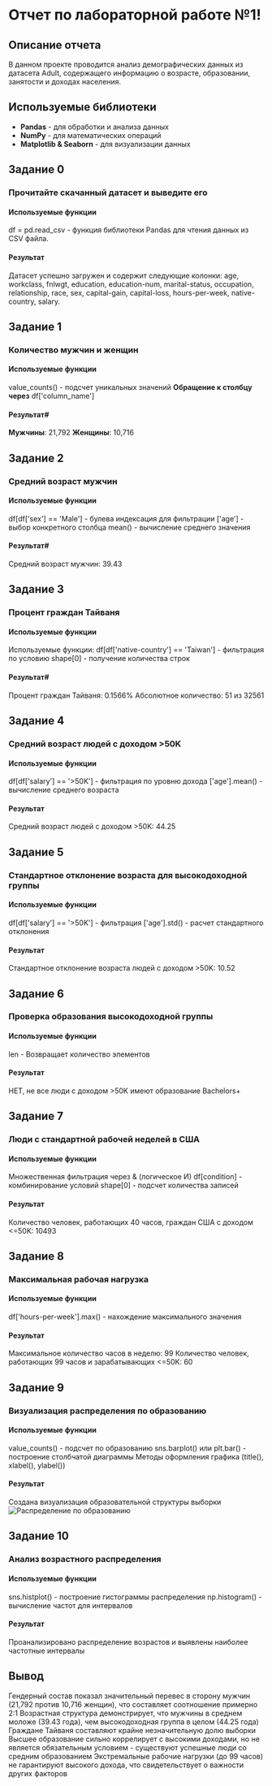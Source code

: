 # Отчет по лабораторной работе №1!
## Описание отчета
В данном проекте проводится анализ демографических данных из датасета Adult, содержащего информацию о возрасте, образовании, занятости и доходах населения.
## Используемые библиотеки
- **Pandas** - для обработки и анализа данных
- **NumPy** - для математических операций
- **Matplotlib & Seaborn** - для визуализации данных
## Задание 0
### Прочитайте скачанный датасет и выведите его
#### Используемые функции
df = pd.read_csv - функция библиотеки Pandas для чтения данных из CSV файла.
#### Результат
Датасет успешно загружен и содержит следующие колонки: age, workclass, fnlwgt, education, education-num, marital-status, occupation, relationship, race, sex, capital-gain, capital-loss, hours-per-week, native-country, salary.
## Задание 1
### Количество мужчин и женщин
#### Используемые функции
value_counts() - подсчет уникальных значений
**Обращение к столбцу через** df['column_name']
#### Результат#
**Мужчины**: 21,792
**Женщины**: 10,716
## Задание 2
### Средний возраст мужчин
#### Используемые функции
df[df['sex'] == 'Male'] - булева индексация для фильтрации
['age'] - выбор конкретного столбца
mean() - вычисление среднего значения
#### Результат#
Средний возраст мужчин: 39.43
## Задание 3
### Процент граждан Тайваня
#### Используемые функции
Используемые функции:
df[df['native-country'] == 'Taiwan'] - фильтрация по условию
shape[0] - получение количества строк
#### Результат#
Процент граждан Тайваня: 0.1566%
Абсолютное количество: 51 из 32561
## Задание 4
### Средний возраст людей с доходом >50K
#### Используемые функции
df[df['salary'] == '>50K'] - фильтрация по уровню дохода
['age'].mean() - вычисление среднего возраста
#### Результат
Средний возраст людей с доходом >50K: 44.25
## Задание 5
### Стандартное отклонение возраста для высокодоходной группы
#### Используемые функции
df[df['salary'] == '>50K'] - фильтрация
['age'].std() - расчет стандартного отклонения
#### Результат
Стандартное отклонение возраста людей с доходом >50K: 10.52
## Задание 6
### Проверка образования высокодоходной группы
#### Используемые функции
len - Возвращает количество элементов
#### Результат
НЕТ, не все люди с доходом >50K имеют образование Bachelors+
## Задание 7
### Люди с стандартной рабочей неделей в США
#### Используемые функции
Множественная фильтрация через & (логическое И)
df[condition] - комбинирование условий
shape[0] - подсчет количества записей
#### Результат
Количество человек, работающих 40 часов, граждан США с доходом <=50K: 10493
## Задание 8
### Максимальная рабочая нагрузка
#### Используемые функции
df['hours-per-week'].max() - нахождение максимального значения
#### Результат
Максимальное количество часов в неделю: 99
Количество человек, работающих 99 часов и зарабатывающих <=50K: 60
## Задание 9
### Визуализация распределения по образованию
#### Используемые функции
value_counts() - подсчет по образованию
sns.barplot() или plt.bar() - построение столбчатой диаграммы
Методы оформления графика (title(), xlabel(), ylabel())
#### Результат
Создана визуализация образовательной структуры выборки
![Распределение по образованию](images/education_plot.png)
## Задание 10
### Анализ возрастного распределения
#### Используемые функции
sns.histplot() - построение гистограммы распределения
np.histogram() - вычисление частот для интервалов
#### Результат
Проанализировано распределение возрастов и выявлены наиболее частотные интервалы
## Вывод
Гендерный состав показал значительный перевес в сторону мужчин (21,792 против 10,716 женщин), что составляет соотношение примерно 2:1
Возрастная структура демонстрирует, что мужчины в среднем моложе (39.43 года), чем высокодоходная группа в целом (44.25 года)
Граждане Тайваня составляют крайне незначительную долю выборки
Высшее образование сильно коррелирует с высокими доходами, но не является обязательным условием - существуют успешные люди со средним образованием
Экстремальные рабочие нагрузки (до 99 часов) не гарантируют высокого дохода, что свидетельствует о важности других факторов
